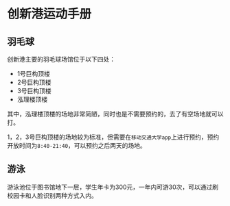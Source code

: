 # 创新港运动手册

## 羽毛球

创新港主要的羽毛球场馆位于以下四处：

- 1号巨构顶楼
- 2号巨构顶楼
- 3号巨构顶楼
- 泓理楼顶楼

其中，泓理楼顶楼的场地非常简陋，同时也是不需要预约的，去了有空场地就可以打。

1，2，3号巨构顶楼的场地较为标准，但需要在`移动交通大学app`上进行预约，预约开放时间为`8:40-21:40`，可以预约之后两天的场地。

## 游泳

游泳池位于图书馆地下一层，学生年卡为300元，一年内可游30次，可以通过刷校园卡和人脸识别两种方式入内。